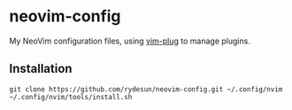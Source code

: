 # neovim-config

My NeoVim configuration files, using [vim-plug](https://github.com/junegunn/vim-plug)
to manage plugins.

## Installation

```shell
git clone https://github.com/rydesun/neovim-config.git ~/.config/nvim
~/.config/nvim/tools/install.sh
```
